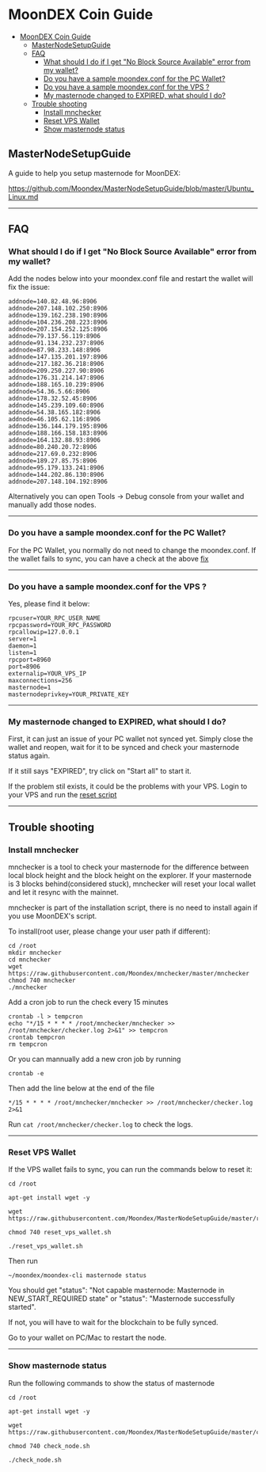 # MoonDEX Coin Guide

<!-- TOC -->

- [MoonDEX Coin Guide](#moondex-coin-guide)
    - [MasterNodeSetupGuide](#masternodesetupguide)
    - [FAQ](#faq)
        - [What should I do if I get "No Block Source Available" error from my wallet?](#what-should-i-do-if-i-get-no-block-source-available-error-from-my-wallet)
        - [Do you have a sample moondex.conf for the PC Wallet?](#do-you-have-a-sample-moondexconf-for-the-pc-wallet)
        - [Do you have a sample moondex.conf for the VPS ?](#do-you-have-a-sample-moondexconf-for-the-vps)
        - [My masternode changed to EXPIRED, what should I do?](#my-masternode-changed-to-expired--what-should-i-do)
    - [Trouble shooting](#trouble-shooting)
        - [Install mnchecker](#install-mnchecker)
        - [Reset VPS Wallet](#reset-vps-wallet)
        - [Show masternode status](#show-masternode-status)

<!-- /TOC -->


## MasterNodeSetupGuide
A guide to help you setup masternode for MoonDEX:

https://github.com/Moondex/MasterNodeSetupGuide/blob/master/Ubuntu_Linux.md

---
## FAQ

### What should I do if I get "No Block Source Available" error from my wallet?

Add the nodes below into your moondex.conf file and restart the wallet will fix the issue:

```
addnode=140.82.48.96:8906
addnode=207.148.102.250:8906
addnode=139.162.238.190:8906
addnode=104.236.208.223:8906
addnode=207.154.252.125:8906
addnode=79.137.56.119:8906
addnode=91.134.232.237:8906
addnode=87.98.233.148:8906
addnode=147.135.201.197:8906
addnode=217.182.36.218:8906
addnode=209.250.227.90:8906
addnode=176.31.214.147:8906
addnode=188.165.10.239:8906
addnode=54.36.5.66:8906
addnode=178.32.52.45:8906
addnode=145.239.109.60:8906
addnode=54.38.165.182:8906
addnode=46.105.62.116:8906
addnode=136.144.179.195:8906
addnode=188.166.158.183:8906
addnode=164.132.88.93:8906
addnode=80.240.20.72:8906
addnode=217.69.0.232:8906
addnode=189.27.85.75:8906
addnode=95.179.133.241:8906
addnode=144.202.86.130:8906
addnode=207.148.104.192:8906
```

Alternatively you can open Tools -> Debug console from your wallet and manually add those nodes.

---
### Do you have a sample moondex.conf for the PC Wallet?

For the PC Wallet, you normally do not need to change the moondex.conf. If the wallet fails to sync, you can have a check at the above [fix](#what-should-i-do-if-i-get-no-block-source-available-error-from-my-wallet) 

---
### Do you have a sample moondex.conf for the VPS ?

Yes, please find it below:

```
rpcuser=YOUR_RPC_USER_NAME
rpcpassword=YOUR_RPC_PASSWORD
rpcallowip=127.0.0.1
server=1
daemon=1
listen=1
rpcport=8960
port=8906
externalip=YOUR_VPS_IP
maxconnections=256
masternode=1
masternodeprivkey=YOUR_PRIVATE_KEY
```
---
### My masternode changed to EXPIRED, what should I do?

First, it can just an issue of your PC wallet not synced yet. Simply close the wallet and reopen, wait for it to be synced and check your masternode status again.

If it still says "EXPIRED", try click on "Start all" to start it.

If the problem stil exists, it could be the problems with your VPS. Login to your VPS and run the [reset script](#reset-vps-wallet)

---
## Trouble shooting


### Install mnchecker

mnchecker is a tool to check your masternode for the difference between local block height and the block height on the explorer. If your masternode is 3 blocks behind(considered stuck), mnchecker will reset your local wallet and let it resync with the mainnet.

mnchecker is part of the installation script, there is no need to install again if you use MoonDEX's script.

To install(root user, please change your user path if different):

```
cd /root
mkdir mnchecker
cd mnchecker
wget https://raw.githubusercontent.com/Moondex/mnchecker/master/mnchecker
chmod 740 mnchecker
./mnchecker

```

Add a cron job to run the check every 15 minutes 

```
crontab -l > tempcron
echo "*/15 * * * * /root/mnchecker/mnchecker >> /root/mnchecker/checker.log 2>&1" >> tempcron
crontab tempcron
rm tempcron

```

Or you can mannually add a new cron job by running

```
crontab -e
```
Then add the line below at the end of the file
```
*/15 * * * * /root/mnchecker/mnchecker >> /root/mnchecker/checker.log 2>&1
```

Run `cat /root/mnchecker/checker.log` to check the logs.


---
### Reset VPS Wallet

If the VPS wallet fails to sync, you can run the commands below to reset it:

```
cd /root

apt-get install wget -y

wget https://raw.githubusercontent.com/Moondex/MasterNodeSetupGuide/master/reset_vps_wallet.sh

chmod 740 reset_vps_wallet.sh

./reset_vps_wallet.sh

```

Then run

`~/moondex/moondex-cli masternode status`

You should get "status": "Not capable masternode: Masternode in NEW_START_REQUIRED state" or "status": "Masternode successfully started".

If not, you will have to wait for the blockchain to be fully synced.

Go to your wallet on PC/Mac to restart the node.

---
### Show masternode status

Run the following commands to show the status of masternode

```
cd /root

apt-get install wget -y

wget https://raw.githubusercontent.com/Moondex/MasterNodeSetupGuide/master/check_node.sh

chmod 740 check_node.sh

./check_node.sh

```

